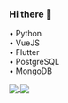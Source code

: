 ### Hi there 👋


• Python<br/>
• VueJS<br/>
• Flutter<br/>
• PostgreSQL<br/>
• MongoDB<br/>
<!--
**iAnd1710/iAnd1710** is a ✨ _special_ ✨ repository because its `README.md` (this file) appears on your GitHub profile.

Here are some ideas to get you started:

- 🔭 I’m currently working on ...
- 🌱 I’m currently learning ...
- 👯 I’m looking to collaborate on ...
- 🤔 I’m looking for help with ...
- 💬 Ask me about ...
- 📫 How to reach me: ...
- 😄 Pronouns: ...
- ⚡ Fun fact: ...

[![Github Stats](https://github-readme-stats.vercel.app/api?username=iAnd1710&hide=stars,issues&show_icons=true&theme=dark&bg_color=0e0e0e&title_color=ff00e1&text_color=ffffff&icon_color=ff00e1&border_color=7e06a2)](https://github.com/iAnd1710)

[![Top Langs](https://github-readme-stats.vercel.app/api/top-langs/?username=iAnd1710&title_color=ff00e1&theme=dark&bg_color=0e0e0e&border_color=7e06a2)](https://github.com/iAnd1710)
-->


<a href="https://github.com/anuraghazra/github-readme-stats">
  <img align="center" src="https://github-readme-stats.vercel.app/api?username=iAnd1710&hide=stars,issues&show_icons=true&theme=dark&bg_color=0e0e0e&title_color=ff00e1&text_color=ffffff&icon_color=ff00e1&border_color=7e06a2&hide_border)](https://github.com/iAnd1710)" />
</a>
<a href="https://github.com/anuraghazra/convoychat">
  <img align="center" src="https://github-readme-stats.vercel.app/api/top-langs/?username=iAnd1710&title_color=ff00e1&theme=dark&text_color=ffffff&bg_color=0e0e0e&border_color=7e06a2&hide_border)](https://github.com/iAnd1710)" />
</a>


